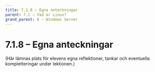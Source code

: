 ```yaml
---
title: 7.1.8 – Egna anteckningar
parent: 7.1 – Vad är Linux?
grand_parent: 6 – Windows Server
---
```

# 7.1.8 – Egna anteckningar

(Här lämnas plats för elevens egna reflektioner, tankar och eventuella kompletteringar under lektionen.)

